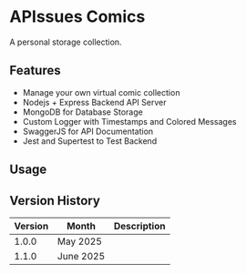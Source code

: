 # APIssues Comics

A personal storage collection.

## Features

- Manage your own virtual comic collection
- Nodejs + Express Backend API Server
- MongoDB for Database Storage
- Custom Logger with Timestamps and Colored Messages
- SwaggerJS for API Documentation
- Jest and Supertest to Test Backend

## Usage

## Version History
| Version        | Month       | Description  |
| -------------  | ----------- | -----------  |
| 1.0.0          | May 2025    |              |
| 1.1.0          | June 2025   |              | 
